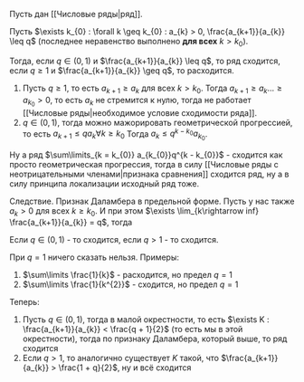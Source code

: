 Пусть дан [[Числовые ряды|ряд]].

Пусть $\exists k_{0} : \forall k \geq k_{0} : a_{k} > 0, \frac{a_{k+1}}{a_{k}} \leq q$ (последнее неравенство выполнено **для всех** $k > k_{0}$).



Тогда, если $q \in (0, 1)$ и $\frac{a_{k+1}}{a_{k}} \leq q$, то ряд сходится, если $q \geq 1$ и $\frac{a_{k+1}}{a_{k}} \geq q$, то расходится.

1) Пусть $q \geq 1$, то есть $a_{k+1} \geq a_{k}$ для всех $k > k_{0}$. Тогда $a_{k+1} \geq a_{k} ... \geq a_{k_{0}} > 0$, то есть $a_{k}$ не стремится к нулю, тогда не работает [[Числовые ряды|необходимое условие сходимости ряда]].
2) $q \in (0, 1)$, тогда можно мажорировать геометрической прогрессией, то есть $a_{k+1} \leq qa_{k} \forall k \geq k_{0}$
Тогда $a_{k} \leq q^{k-k_{0}}a_{k_{0}}$.

Ну а ряд $\sum\limits_{k = k_{0}} a_{k_{0}}q^{k - k_{0}}$ - сходится как просто геометрическая прогрессия, тогда в силу [[Числовые ряды с неотрицательными членами|признака сравнения]] сходится ряд, ну а в силу принципа локализации исходный ряд тоже.


Следствие. Признак Даламбера в предельной форме. Пусть у нас также $a_{k} > 0$ для всех $k \geq k_{0}$.
И при этом $\exists \lim_{k\rightarrow inf} \frac{a_{k+1}}{a_{k}} = q$, тогда

Если $q \in (0, 1)$ - то сходится, если $q > 1$ - то сходится.

При $q = 1$ ничего сказать нельзя.
Примеры:
1) $\sum\limits \frac{1}{k}$ - расходится, но предел $q = 1$
2) $\sum\limits \frac{1}{k^{2}}$ - сходится, но предел $q = 1$

Теперь:
1) Пусть $q \in (0, 1)$, тогда в малой окрестности, то есть $\exists K : \frac{a_{k+1}}{a_{k}} < \frac{q + 1}{2}$ (то есть мы в этой окрестности), тогда по признаку Даламбера, который выше, то ряд сходится
2) Если $q > 1$, то аналогично существует $K$ такой, что $\frac{a_{k+1}}{a_{k}} > \frac{1 + q}{2}$, ну и всё сходится

